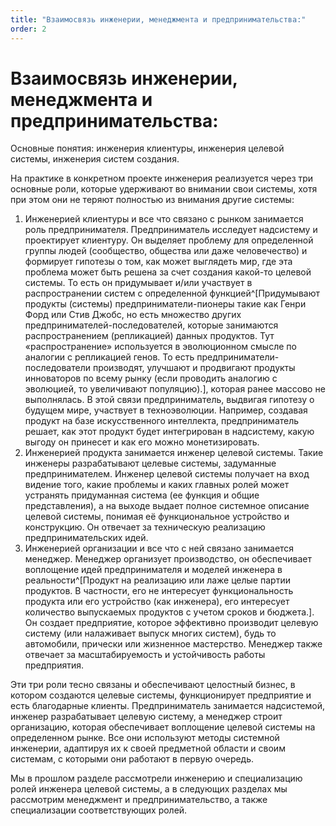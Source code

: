 ```yaml
---
title: "Взаимосвязь инженерии, менеджмента и предпринимательства:"
order: 2
---
```


# Взаимосвязь инженерии, менеджмента и предпринимательства:

Основные понятия: инженерия клиентуры, инженерия целевой системы, инженерия систем создания.

На практике в конкретном проекте инженерия реализуется через три основные роли, которые удерживают во внимании свои системы, хотя при этом они не теряют полностью из внимания другие системы:

1. Инженерией клиентуры и все что связано с рынком занимается роль предпринимателя. Предприниматель исследует надсистему и проектирует клиентуру. Он выделяет проблему для определенной группы людей (сообщество, общества или даже человечество) и формирует гипотезы о том, как может выглядеть мир, где эта проблема может быть решена за счет создания какой-то целевой системы. То есть он придумывает и/или участвует в распространении систем с определенной функцией^[Придумывают продукты (системы) предприниматели-пионеры такие как Генри Форд или Стив Джобс, но есть множество других предпринимателей-последователей, которые занимаются распространением (репликацией) данных продуктов. Тут «распространение» используется в эволюционном смысле по аналогии с репликацией генов. То есть предприниматели-последователи производят, улучшают и продвигают продукты инноваторов по всему рынку (если проводить аналогию с эволюцией, то увеличивают популяцию).], которая ранее массово не выполнялась. В этой связи предприниматель, выдвигая гипотезу о будущем мире, участвует в техноэволюции. Например, создавая продукт на базе искусственного интеллекта, предприниматель решает, как этот продукт будет интегрирован в надсистему, какую выгоду он принесет и как его можно монетизировать.
2. Инженерией продукта занимается инженер целевой системы. Такие инженеры разрабатывают целевые системы, задуманные предпринимателем. Инженер целевой системы получает на вход видение того, какие проблемы и каких главных ролей может устранять придуманная система (ее функция и общие представления), а на выходе выдает полное системное описание целевой системы, понимая её функциональное устройство и конструкцию. Он отвечает за техническую реализацию предпринимательских идей.
3. Инженерией организации и все что с ней связано занимается менеджер. Менеджер организует производство, он обеспечивает воплощение идей предпринимателя и моделей инженера в реальности^[Продукт на реализацию или лаже целые партии продуктов. В частности, его не интересует функциональность продукта или его устройство (как инженера), его интересует количество выпускаемых продуктов с учетом сроков и бюджета.]. Он создает предприятие, которое эффективно производит целевую систему (или налаживает выпуск многих систем), будь то автомобили, прически или жизненное мастерство. Менеджер также отвечает за масштабируемость и устойчивость работы предприятия.

Эти три роли тесно связаны и обеспечивают целостный бизнес, в котором создаются целевые системы, функционирует предприятие и есть благодарные клиенты. Предприниматель занимается надсистемой, инженер разрабатывает целевую систему, а менеджер строит организацию, которая обеспечивает воплощение целевой системы на определенном рынке. Все они используют методы системной инженерии, адаптируя их к своей предметной области и своим системам, с которыми они работают в первую очередь.

Мы в прошлом разделе рассмотрели инженерию и специализацию ролей инженера целевой системы, а в следующих разделах мы рассмотрим менеджмент и предпринимательство, а также специализации соответствующих ролей.